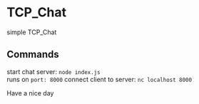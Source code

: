 # TCP_Chat
simple TCP_Chat

## Commands
 start chat server: `node index.js`  
 runs on `port: 8000` 
 connect client to server: `nc localhost 8000`
   
Have a nice day


